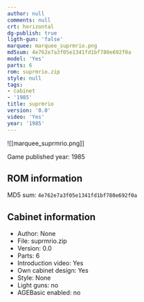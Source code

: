 ```yaml
---
author: null
comments: null
crt: horizontal
dg-publish: true
ligth-gun: 'false'
marquee: marquee_suprmrio.png
md5sum: 4e762e7a3f05e1341fd1bf780e692f0a
model: 'Yes'
parts: 6
rom: suprmrio.zip
style: null
tags:
- cabinet
- '1985'
title: suprmrio
version: '0.0'
video: 'Yes'
year: '1985'
---
```


![[marquee_suprmrio.png]]

Game published year: 1985

## ROM information

MD5 sum: `4e762e7a3f05e1341fd1bf780e692f0a` 

## Cabinet information

- Author: None
- File: suprmrio.zip
- Version: 0.0
- Parts: 6
- Introduction video: Yes
- Own cabinet design: Yes
- Style: None
- Light guns: no
- AGEBasic enabled: no

